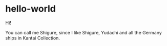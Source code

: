 # hello-world

Hi!

You can call me Shigure, since I like Shigure, Yudachi and all the Germany ships in Kantai Collection.
